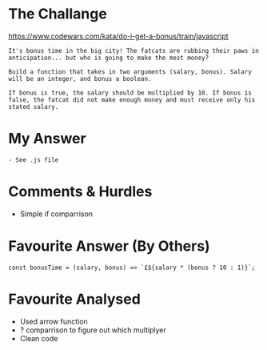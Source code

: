 # The Challange

https://www.codewars.com/kata/do-i-get-a-bonus/train/javascript

```
It's bonus time in the big city! The fatcats are rubbing their paws in anticipation... but who is going to make the most money?

Build a function that takes in two arguments (salary, bonus). Salary will be an integer, and bonus a boolean.

If bonus is true, the salary should be multiplied by 10. If bonus is false, the fatcat did not make enough money and must receive only his stated salary.
```

# My Answer

```
- See .js file
```

# Comments & Hurdles

- Simple if comparrison

# Favourite Answer (By Others)

```
const bonusTime = (salary, bonus) => `£${salary * (bonus ? 10 : 1)}`;
```

# Favourite Analysed

- Used arrow function
- ? comparrison to figure out which multiplyer
- Clean code
